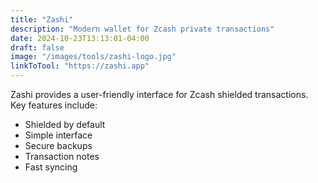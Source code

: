 ```yaml
---
title: "Zashi"
description: "Modern wallet for Zcash private transactions"
date: 2024-10-23T13:13:01-04:00
draft: false
image: "/images/tools/zashi-logo.jpg"
linkToTool: "https://zashi.app"
---
```

Zashi provides a user-friendly interface for Zcash shielded transactions. Key features include:
- Shielded by default
- Simple interface
- Secure backups
- Transaction notes
- Fast syncing
